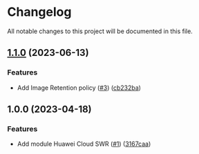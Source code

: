 # Changelog

All notable changes to this project will be documented in this file.

## [1.1.0](https://github.com/cloud-labs-infra/terraform-huaweicloud-swr/compare/v1.0.0...v1.1.0) (2023-06-13)


### Features

* Add Image Retention policy ([#3](https://github.com/cloud-labs-infra/terraform-huaweicloud-swr/issues/3)) ([cb232ba](https://github.com/cloud-labs-infra/terraform-huaweicloud-swr/commit/cb232ba5def447c7ca4e26d77bd5bc19733f6613))

## 1.0.0 (2023-04-18)


### Features

* Add module Huawei Cloud SWR ([#1](https://github.com/cloud-labs-infra/terraform-huaweicloud-swr/issues/1)) ([3167caa](https://github.com/cloud-labs-infra/terraform-huaweicloud-swr/commit/3167caa4f3b38ab35a3d9bd2f36a6c00acc8399d))
